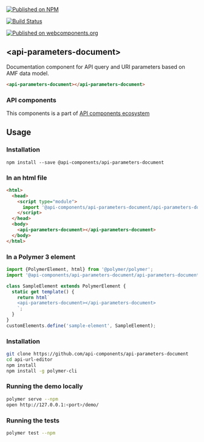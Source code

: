 [![Published on NPM](https://img.shields.io/npm/v/@api-components/api-parameters-document.svg)](https://www.npmjs.com/package/@api-components/api-parameters-document)

[![Build Status](https://travis-ci.org/api-components/api-parameters-document.svg?branch=stage)](https://travis-ci.org/api-components/api-parameters-document)

[![Published on webcomponents.org](https://img.shields.io/badge/webcomponents.org-published-blue.svg)](https://www.webcomponents.org/element/api-components/api-parameters-document)

## &lt;api-parameters-document&gt;

Documentation component for API query and URI parameters based on AMF data model.

```html
<api-parameters-document></api-parameters-document>
```

### API components

This components is a part of [API components ecosystem](https://elements.advancedrestclient.com/)

## Usage

### Installation
```
npm install --save @api-components/api-parameters-document
```

### In an html file

```html
<html>
  <head>
    <script type="module">
      import '@api-components/api-parameters-document/api-parameters-document.js';
    </script>
  </head>
  <body>
    <api-parameters-document></api-parameters-document>
  </body>
</html>
```

### In a Polymer 3 element

```js
import {PolymerElement, html} from '@polymer/polymer';
import '@api-components/api-parameters-document/api-parameters-document.js';

class SampleElement extends PolymerElement {
  static get template() {
    return html`
    <api-parameters-document></api-parameters-document>
    `;
  }
}
customElements.define('sample-element', SampleElement);
```

### Installation

```sh
git clone https://github.com/api-components/api-parameters-document
cd api-url-editor
npm install
npm install -g polymer-cli
```

### Running the demo locally

```sh
polymer serve --npm
open http://127.0.0.1:<port>/demo/
```

### Running the tests
```sh
polymer test --npm
```
